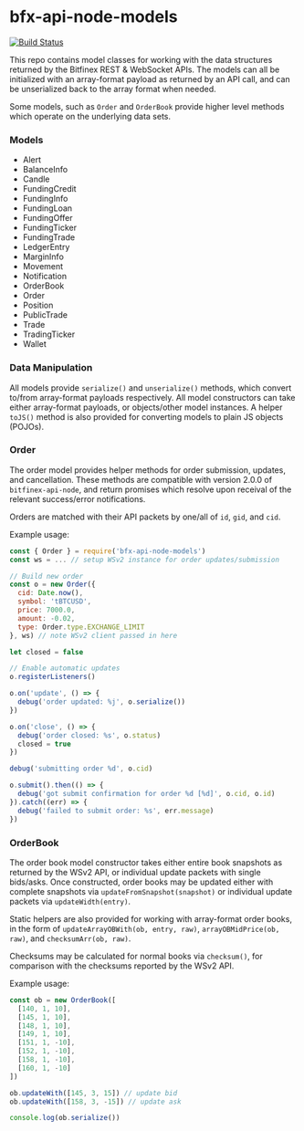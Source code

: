 # bfx-api-node-models

[![Build Status](https://travis-ci.org/bitfinexcom/bfx-api-node-models.svg?branch=master)](https://travis-ci.org/bitfinexcom/bfx-api-node-models)

This repo contains model classes for working with the data structures returned by the Bitfinex REST & WebSocket APIs. The models can all be initialized with an array-format payload as returned by an API call, and can be unserialized back to the array format when needed.

Some models, such as `Order` and `OrderBook` provide higher level methods which operate on the underlying data sets.

### Models
* Alert
* BalanceInfo
* Candle
* FundingCredit
* FundingInfo
* FundingLoan
* FundingOffer
* FundingTicker
* FundingTrade
* LedgerEntry
* MarginInfo
* Movement
* Notification
* OrderBook
* Order
* Position
* PublicTrade
* Trade
* TradingTicker
* Wallet

### Data Manipulation
All models provide `serialize()` and `unserialize()` methods, which convert to/from array-format payloads respectively. All model constructors can take either array-format payloads, or objects/other model instances. A helper `toJS()` method is also provided for converting models to plain JS objects (POJOs).

### Order
The order model provides helper methods for order submission, updates, and cancellation. These methods are compatible with version 2.0.0 of `bitfinex-api-node`, and return promises which resolve upon receival of the relevant success/error notifications.

Orders are matched with their API packets by one/all of `id`, `gid`, and `cid`.

Example usage:
```js
const { Order } = require('bfx-api-node-models')
const ws = ... // setup WSv2 instance for order updates/submission

// Build new order
const o = new Order({
  cid: Date.now(),
  symbol: 'tBTCUSD',
  price: 7000.0,
  amount: -0.02,
  type: Order.type.EXCHANGE_LIMIT
}, ws) // note WSv2 client passed in here

let closed = false

// Enable automatic updates
o.registerListeners()

o.on('update', () => {
  debug('order updated: %j', o.serialize())
})

o.on('close', () => {
  debug('order closed: %s', o.status)
  closed = true
})

debug('submitting order %d', o.cid)

o.submit().then(() => {
  debug('got submit confirmation for order %d [%d]', o.cid, o.id)
}).catch((err) => {
  debug('failed to submit order: %s', err.message)
})
```

### OrderBook
The order book model constructor takes either entire book snapshots as returned by the WSv2 API, or individual update packets with single bids/asks. Once constructed, order books may be updated either with complete snapshots via `updateFromSnapshot(snapshot)` or individual update packets via `updateWidth(entry)`.

Static helpers are also provided for working with array-format order books, in the form of `updateArrayOBWith(ob, entry, raw)`, `arrayOBMidPrice(ob, raw)`, and `checksumArr(ob, raw)`.

Checksums may be calculated for normal books via `checksum()`, for comparison with the checksums reported by the WSv2 API.

Example usage:
```js
const ob = new OrderBook([
  [140, 1, 10],
  [145, 1, 10],
  [148, 1, 10],
  [149, 1, 10],
  [151, 1, -10],
  [152, 1, -10],
  [158, 1, -10],
  [160, 1, -10]
])

ob.updateWith([145, 3, 15]) // update bid
ob.updateWith([158, 3, -15]) // update ask

console.log(ob.serialize())
```